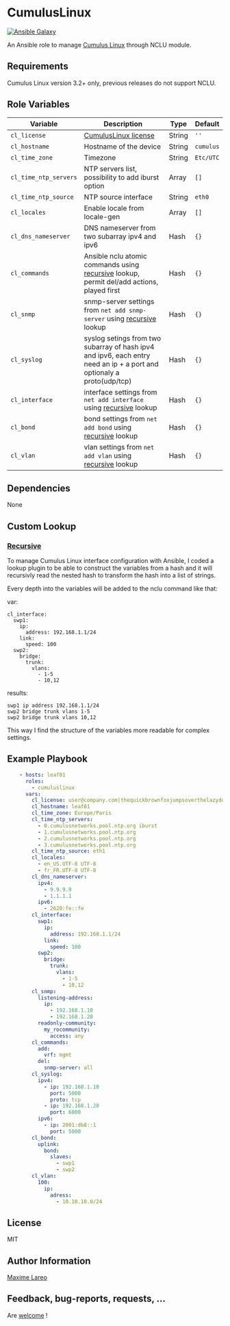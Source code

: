 CumulusLinux
=========

[![Ansible Galaxy](http://img.shields.io/badge/ansible--galaxy-cumuluslinux-blue.svg)](https://galaxy.ansible.com/maxlareo/cumuluslinux/)

An Ansible role to manage [Cumulus Linux](https://cumulusnetworks.com/products/cumulus-linux/) through NCLU module.

Requirements
------------

Cumulus Linux version 3.2+ only, previous releases do not support NCLU.

Role Variables
--------------

Variable    | Description | Type | Default
------------|-------------|------|--------
`cl_license` | [CumulusLinux license](https://support.cumulusnetworks.com/hc/en-us/articles/205329608-Understanding-the-License-for-Cumulus-Linux-2-5-3-and-Later) | String | `''`
`cl_hostname` | Hostname of the device | String | `cumulus`
`cl_time_zone` | Timezone | String | `Etc/UTC`
`cl_time_ntp_servers` | NTP servers list, possibility to add iburst option | Array | `[]`
`cl_time_ntp_source` | NTP source interface | String | `eth0`
`cl_locales` | Enable locale from locale-gen | Array | `[]`
`cl_dns_nameserver` | DNS nameserver from two subarray ipv4 and ipv6 | Hash | `{}`
`cl_commands` | Ansible nclu atomic commands using [recursive](#recursive) lookup, permit del/add actions, played first | Hash | `{}`
`cl_snmp` | snmp-server settings from `net add snmp-server` using [recursive](#recursive) lookup | Hash | `{}`
`cl_syslog` | syslog setings from two subarray of hash ipv4 and ipv6, each entry need an ip + a port and optionaly a proto(udp/tcp) | Hash | `{}`
`cl_interface` | interface settings from `net add interface` using [recursive](#recursive) lookup | Hash | `{}`
`cl_bond` | bond settings from `net add bond` using [recursive](#recursive) lookup | Hash | `{}`
`cl_vlan` | vlan settings from `net add vlan` using [recursive](#recursive) lookup | Hash | `{}`

Dependencies
------------

None

Custom Lookup
-------------

### [Recursive](https://github.com/maxlareo/ansible-cumuluslinux/blob/master/lookup_plugins/recursive.py)

To manage Cumulus Linux interface configuration with Ansible, I coded a lookup plugin to be able to construct the variables from a hash and it will recursivly read the nested hash to transform the hash into a list of strings.

Every depth into the variables will be added to the nclu command like that:

var:
```
cl_interface:
  swp1:
    ip:
      address: 192.168.1.1/24
    link:
      speed: 100
  swp2:
    bridge:
      trunk:
        vlans:
          - 1-5
          - 10,12
```

results:
```
swp1 ip address 192.168.1.1/24
swp2 bridge trunk vlans 1-5
swp2 bridge trunk vlans 10,12
```

This way I find the structure of the variables more readable for complex settings.

Example Playbook
----------------

```yaml
    - hosts: leaf01
      roles:
        - cumuluslinux
      vars:
        cl_license: user@company.com|thequickbrownfoxjumpsoverthelazydog312
        cl_hostname: leaf01
        cl_time_zone: Europe/Paris
        cl_time_ntp_servers:
          - 0.cumulusnetworks.pool.ntp.org iburst
          - 1.cumulusnetworks.pool.ntp.org 
          - 2.cumulusnetworks.pool.ntp.org 
          - 3.cumulusnetworks.pool.ntp.org 
        cl_time_ntp_source: eth1
        cl_locales:
          - en_US.UTF-8 UTF-8
          - fr_FR.UTF-8 UTF-8
        cl_dns_nameserver:
          ipv4:
            - 9.9.9.9
            - 1.1.1.1
          ipv6:
            - 2620:fe::fe
        cl_interface:
          swp1:
            ip:
              address: 192.168.1.1/24
            link:
              speed: 100
          swp2:
            bridge:
              trunk:
                vlans:
                  - 1-5
                  - 10,12
        cl_snmp:
          listening-address:
            ip:
              - 192.168.1.10
              - 192.168.1.20
          readonly-community:
            my_rocommunity:
              access: any
        cl_commands:
          add:
            vrf: mgmt
          del:
            snmp-server: all
        cl_syslog:
          ipv4:
            - ip: 192.168.1.10
              port: 5000
              proto: tcp
            - ip: 192.168.1.20
              port: 6000
          ipv6:
            - ip: 2001:db8::1
              port: 5000
        cl_bond:
          uplink:
            bond:
              slaves:
                - swp1
                - swp2
        cl_vlan:
          100:
            ip:
              adress:
                - 10.10.10.0/24
```

License
-------

MIT

Author Information
------------------

[Maxime Lareo](https://github.com/maxlareo)

Feedback, bug-reports, requests, ...
------------------------------------

Are [welcome](https://github.com/maxlareo/ansible-cumuluslinux/issues) !
